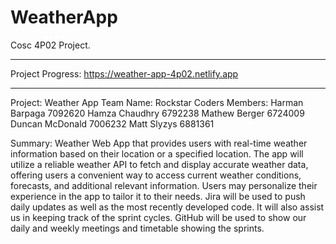 # WeatherApp
Cosc 4P02 Project.

*****

Project Progress: https://weather-app-4p02.netlify.app

*****

Project: Weather App
Team Name: Rockstar Coders Members: Harman Barpaga 7092620 Hamza Chaudhry 6792238 Mathew Berger 6724009 Duncan McDonald 7006232 Matt Slyzys 6881361

Summary: Weather Web App that provides users with real-time weather information based on their location or a specified location. The app will utilize a reliable weather API to fetch and display accurate weather data, offering users a convenient way to access current weather conditions, forecasts, and additional relevant information. Users may personalize their experience in the app to tailor it to their needs. Jira will be used to push daily updates as well as the most recently developed code. It will also assist us in keeping track of the sprint cycles. GitHub will be used to show our daily and weekly meetings and timetable showing the sprints.
